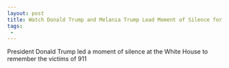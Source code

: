 ```yaml
---
layout: post
title: Watch Donald Trump and Melania Trump Lead Moment of Silence for 911
tags:
 -
---
```

President Donald Trump led a moment of silence at the White House to remember the victims of 911
